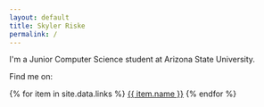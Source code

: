 ```yaml
---
layout: default
title: Skyler Riske
permalink: /
---
```



I'm a Junior Computer Science student at Arizona State University.

Find me on: 
<nav>
    {% for item in site.data.links %}
        <a href="{{ item.url }}">{{ item.name }}</a>
    {% endfor %}
</nav>